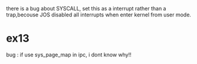 there is a bug about SYSCALL, set this as a interrupt rather than a trap,becouse JOS disabled all interrupts when enter kernel from user mode.


# ex13

bug : if use sys_page_map in ipc, i dont know why!!